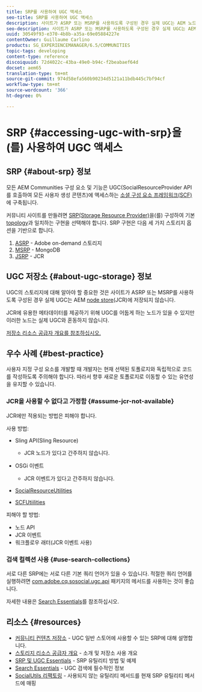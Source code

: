 ```yaml
---
title: SRP를 사용하여 UGC 액세스
seo-title: SRP를 사용하여 UGC 액세스
description: 사이트가 ASRP 또는 MSRP를 사용하도록 구성된 경우 실제 UGC는 AEM 노드 스토어(JCR)에 저장되지 않습니다.
seo-description: 사이트가 ASRP 또는 MSRP를 사용하도록 구성된 경우 실제 UGC는 AEM 노드 스토어(JCR)에 저장되지 않습니다.
uuid: 30549f93-e370-4b8b-a35a-69e05884227e
contentOwner: Guillaume Carlino
products: SG_EXPERIENCEMANAGER/6.5/COMMUNITIES
topic-tags: developing
content-type: reference
discoiquuid: 72d4022c-43ba-49e0-b94c-f2beabaef64d
docset: aem65
translation-type: tm+mt
source-git-commit: 974d58efa560b90234d5121a11bdb445c7bf94cf
workflow-type: tm+mt
source-wordcount: '366'
ht-degree: 0%

---
```



# SRP {#accessing-ugc-with-srp}을(를) 사용하여 UGC 액세스

## SRP {#about-srp} 정보

모든 AEM Communities 구성 요소 및 기능은 UGC(SocialResourceProvider API를 호출하여 모든 사용자 생성 콘텐츠)에 액세스하는 [소셜 구성 요소 프레임워크(SCF)](/help/communities/scf.md)에 구축됩니다.

커뮤니티 사이트를 만들려면 [SRP(Storage Resource Provider)](/help/communities/working-with-srp.md)을(를) 구성하여 기본 [topology](/help/communities/topologies.md)과 일치하는 구현을 선택해야 합니다. SRP 구현은 다음 세 가지 스토리지 옵션을 기반으로 합니다.

1. [ASRP](/help/communities/asrp.md)  - Adobe on-demand 스토리지
1. [MSRP](/help/communities/msrp.md) - MongoDB
1. [JSRP](/help/communities/jsrp.md)  - JCR

## UGC 저장소 {#about-ugc-storage} 정보

UGC의 스토리지에 대해 알아야 할 중요한 것은 사이트가 ASRP 또는 MSRP를 사용하도록 구성된 경우 실제 UGC는 AEM [node store](/help/sites-deploying/data-store-config.md)(JCR)에 저장되지 않습니다.

JCR에 유용한 메타데이터를 제공하기 위해 UGC를 어둡게 하는 노드가 있을 수 있지만 이러한 노드는 실제 UGC와 혼동하지 않습니다.

[저장소 리소스 공급자 개요를 참조하십시오.](/help/communities/srp.md)

## 우수 사례 {#best-practice}

사용자 지정 구성 요소를 개발할 때 개발자는 현재 선택된 토폴로지와 독립적으로 코드를 작성하도록 주의해야 합니다. 따라서 향후 새로운 토폴로지로 이동할 수 있는 유연성을 유지할 수 있습니다.

### JCR을 사용할 수 없다고 가정함 {#assume-jcr-not-available}

JCR에만 적용되는 방법은 피해야 합니다.

사용 방법:

* Sling API(Sling Resource)

   * JCR 노드가 있다고 간주하지 않습니다.

* OSGi 이벤트

   * JCR 이벤트가 있다고 간주하지 않습니다.

* [SocialResourceUtilities](/help/communities/socialutils.md#socialresourceutilities-package)
* [SCFUtiilities](/help/communities/socialutils.md#scfutilities-package)

피해야 할 방법:

* 노드 API
* JCR 이벤트
* 워크플로우 래터(JCR 이벤트 사용)

### 검색 컬렉션 사용 {#use-search-collections}

서로 다른 SRP에는 서로 다른 기본 쿼리 언어가 있을 수 있습니다. 적절한 쿼리 언어를 실행하려면 [com.adobe.cq.sosocial.ugc.api](https://helpx.adobe.com/experience-manager/6-5/sites/developing/using/reference-materials/javadoc/com/adobe/cq/social/ugc/api/package-summary.html) 패키지의 메서드를 사용하는 것이 좋습니다.

자세한 내용은 [Search Essentials](/help/communities/search-implementation.md)를 참조하십시오.

## 리소스 {#resources}

* [커뮤니티 컨텐츠 저장소](/help/communities/working-with-srp.md)  - UGC 일반 스토어에 사용할 수 있는 SRP에 대해 설명합니다.
* [스토리지 리소스 공급자 개요](/help/communities/srp.md)  - 소개 및 저장소 사용 개요
* [SRP 및 UGC Essentials](/help/communities/srp-and-ugc.md)  - SRP 유틸리티 방법 및 예제
* [Search Essentials](/help/communities/search-implementation.md)  - UGC 검색에 필수적인 정보
* [SocialUtils 리팩토링](/help/communities/socialutils.md)  - 사용되지 않는 유틸리티 메서드를 현재 SRP 유틸리티 메서드에 매핑

